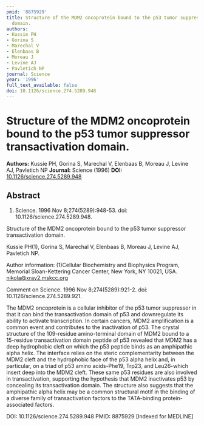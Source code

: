 ```yaml
---
pmid: '8875929'
title: Structure of the MDM2 oncoprotein bound to the p53 tumor suppressor transactivation
  domain.
authors:
- Kussie PH
- Gorina S
- Marechal V
- Elenbaas B
- Moreau J
- Levine AJ
- Pavletich NP
journal: Science
year: '1996'
full_text_available: false
doi: 10.1126/science.274.5289.948
---
```


# Structure of the MDM2 oncoprotein bound to the p53 tumor suppressor transactivation domain.
**Authors:** Kussie PH, Gorina S, Marechal V, Elenbaas B, Moreau J, Levine AJ, Pavletich NP
**Journal:** Science (1996)
**DOI:** [10.1126/science.274.5289.948](https://doi.org/10.1126/science.274.5289.948)

## Abstract

1. Science. 1996 Nov 8;274(5289):948-53. doi: 10.1126/science.274.5289.948.

Structure of the MDM2 oncoprotein bound to the p53 tumor suppressor 
transactivation domain.

Kussie PH(1), Gorina S, Marechal V, Elenbaas B, Moreau J, Levine AJ, Pavletich 
NP.

Author information:
(1)Cellular Biochemistry and Biophysics Program, Memorial Sloan-Kettering Cancer 
Center, New York, NY 10021, USA. nikola@xray2.mskcc.org

Comment on
    Science. 1996 Nov 8;274(5289):921-2. doi: 10.1126/science.274.5289.921.

The MDM2 oncoprotein is a cellular inhibitor of the p53 tumor suppressor in that 
it can bind the transactivation domain of p53 and downregulate its ability to 
activate transcription. In certain cancers, MDM2 amplification is a common event 
and contributes to the inactivation of p53. The crystal structure of the 
109-residue amino-terminal domain of MDM2 bound to a 15-residue transactivation 
domain peptide of p53 revealed that MDM2 has a deep hydrophobic cleft on which 
the p53 peptide binds as an amphipathic alpha helix. The interface relies on the 
steric complementarity between the MDM2 cleft and the hydrophobic face of the 
p53 alpha helix and, in particular, on a triad of p53 amino acids-Phe19, Trp23, 
and Leu26-which insert deep into the MDM2 cleft. These same p53 residues are 
also involved in transactivation, supporting the hypothesis that MDM2 
inactivates p53 by concealing its transactivation domain. The structure also 
suggests that the amphipathic alpha helix may be a common structural motif in 
the binding of a diverse family of transactivation factors to the TATA-binding 
protein-associated factors.

DOI: 10.1126/science.274.5289.948
PMID: 8875929 [Indexed for MEDLINE]
